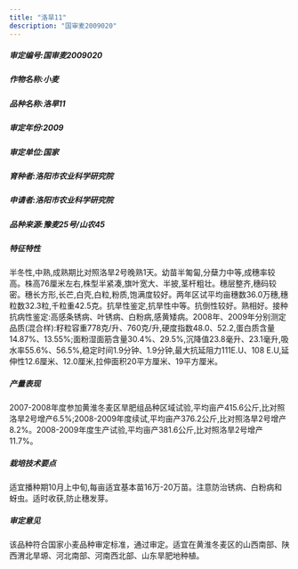 ```yaml
---
title: "洛旱11"
description: "国审麦2009020"
---
```

##### 审定编号:国审麦2009020

##### 作物名称:小麦

##### 品种名称:洛旱11

##### 审定年份:2009

##### 审定单位:国家

##### 育种者:洛阳市农业科学研究院

##### 申请者:洛阳市农业科学研究院

##### 品种来源:豫麦25号/山农45

##### 特征特性
半冬性,中熟,成熟期比对照洛旱2号晚熟1天。幼苗半匍匐,分蘖力中等,成穗率较高。株高76厘米左右,株型半紧凑,旗叶宽大、半披,茎杆粗壮。穗层整齐,穗码较密。穗长方形,长芒,白壳,白粒,粉质,饱满度较好。两年区试平均亩穗数36.0万穗,穗粒数32.3粒,千粒重42.5克。抗旱性鉴定,抗旱性中等。抗倒性较好。熟相好。接种抗病性鉴定:高感条锈病、叶锈病、白粉病,感黄矮病。2008年、2009年分别测定品质(混合样):籽粒容重778克/升、760克/升,硬度指数48.0、52.2,蛋白质含量14.87%、13.55%;面粉湿面筋含量30.4%、29.5%,沉降值23.8毫升、23.1毫升,吸水率55.6%、56.5%,稳定时间1.9分钟、1.9分钟,最大抗延阻力111E.U、108 E.U,延伸性12.6厘米、12.0厘米,拉伸面积20平方厘米、19平方厘米。

##### 产量表现
2007-2008年度参加黄淮冬麦区旱肥组品种区域试验,平均亩产415.6公斤,比对照洛旱2号增产6.5%;2008-2009年度续试,平均亩产376.2公斤,比对照洛旱2号增产8.2%。2008-2009年度生产试验,平均亩产381.6公斤,比对照洛旱2号增产11.7%。

##### 栽培技术要点
适宜播种期10月上中旬,每亩适宜基本苗16万-20万苗。注意防治锈病、白粉病和蚜虫。适时收获,防止穗发芽。 

##### 审定意见
该品种符合国家小麦品种审定标准，通过审定。适宜在黄淮冬麦区的山西南部、陕西渭北旱塬、河北南部、河南西北部、山东旱肥地种植。
